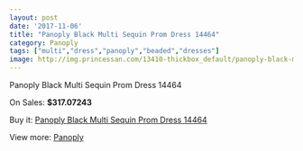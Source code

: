```yaml
---
layout: post
date: '2017-11-06'
title: "Panoply Black Multi Sequin Prom Dress 14464"
category: Panoply
tags: ["multi","dress","panoply","beaded","dresses"]
image: http://img.princessan.com/13410-thickbox_default/panoply-black-multi-sequin-prom-dress-14464.jpg
---
```

Panoply Black Multi Sequin Prom Dress 14464

On Sales: **$317.07243**
<a href="https://www.princessan.com/en/panoply/6315-panoply-black-multi-sequin-prom-dress-14464.html"><amp-img layout="responsive" width="600" height="600" src="//img.princessan.com/13410-thickbox_default/panoply-black-multi-sequin-prom-dress-14464.jpg" alt="Panoply Black Multi Sequin Prom Dress 14464 0" /></a>
<a href="https://www.princessan.com/en/panoply/6315-panoply-black-multi-sequin-prom-dress-14464.html"><amp-img layout="responsive" width="600" height="600" src="//img.princessan.com/13411-thickbox_default/panoply-black-multi-sequin-prom-dress-14464.jpg" alt="Panoply Black Multi Sequin Prom Dress 14464 1" /></a>

Buy it: [Panoply Black Multi Sequin Prom Dress 14464](https://www.princessan.com/en/panoply/6315-panoply-black-multi-sequin-prom-dress-14464.html "Panoply Black Multi Sequin Prom Dress 14464")

View more: [Panoply](https://www.princessan.com/en/50-panoply "Panoply")